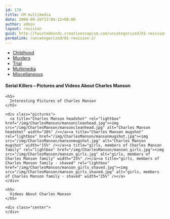 ```yaml
---
id: 170
title: CM multimedia
date: 2008-09-26T13:04:12+00:00
author: admin
layout: revision
guid: http://twistedminds.creativescapism.com/uncategorized/81-revision-2/
permalink: /uncategorized/81-revision-2/
---
```

<p class="dropcap-first">
  <ul id="navlist">
    <li>
      <a title="Charles Manson's Childhood" href="/serial-killers/charles-manson/">Childhood</a>
    </li>
    <li>
      <a title="how it all began - his victims and the way he killed them" href="/serial-killers/charles-manson/CM-murders/">Murders</a>
    </li>
    <li>
      <a title="After he got caught - trial" href="/serial-killers/charles-manson/CM-trial/">Trial</a>
    </li>
    <li id="active">
      <a id="current" title="pictures, audio and video recordings" href="/serial-killers/charles-manson/CM-multimedia/">Multimedia</a>
    </li>
    <li>
      <a href="/serial-killers/charles-manson/CM-miscellaneous/">Miscellaneous</a>
    </li>
  </ul>
  
  <div class="body">
    <h4>
      Serial Killers &#8211; Pictures and Videos About Charles Manson
    </h4>
    
    <h5>
      Interesting Pictures of Charles Manson
    </h5>
    
    <div class="pictures">
      <a title="Charles Manson headshot" rel="lightbox" href="/img/CharlesManson/mansoncleanhead.jpg"><img src="/img/CharlesManson/mansoncleanhead.jpg" alt="Charles Manson headshot" width="20%" /></a><a title="Charles Manson mugshot" rel="lightbox" href="/img/CharlesManson/mansonmugshot.jpg"><img src="/img/CharlesManson/mansonmugshot.jpg" alt="Charles Manson mugshot" width="15%" /></a><a title="girls, members of Charles Manson family" rel="lightbox" href="/img/CharlesManson/manson_girls.jpg"><img src="/img/CharlesManson/manson_girls.jpg" alt="girls, members of Charles Manson family" width="25%" /></a><a title="girls, members of Charles Manson family - shaved" rel="lightbox" href="/img/CharlesManson/manson_girls_shaved.jpg"><img src="/img/CharlesManson/manson_girls_shaved.jpg" alt="girls, members of Charles Manson family - shaved" width="25%" /></a>
    </div>
    
    <h5>
      Videos About Charles Manson
    </h5>
    
    <div class="center">
    </div>